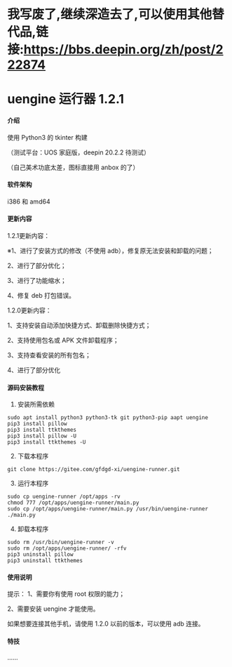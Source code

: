 # 我写废了,继续深造去了,可以使用其他替代品,链接:https://bbs.deepin.org/zh/post/222874

# uengine 运行器 1.2.1

#### 介绍

使用 Python3 的 tkinter 构建

（测试平台：UOS 家庭版，deepin 20.2.2 待测试）

（自己美术功底太差，图标直接用 anbox 的了）

#### 软件架构
i386 和 amd64

#### 更新内容

1.2.1更新内容：

※1、进行了安装方式的修改（不使用 adb），修复原无法安装和卸载的问题；

2、进行了部分优化；

3、进行了功能缩水；

4、修复 deb 打包错误。

1.2.0更新内容：

1、支持安装自动添加快捷方式、卸载删除快捷方式；

2、支持使用包名或 APK 文件卸载程序；

3、支持查看安装的所有包名；

4、进行了部分优化


#### 源码安装教程

1.  安装所需依赖

```
sudo apt install python3 python3-tk git python3-pip aapt uengine
pip3 install pillow
pip3 install ttkthemes
pip3 install pillow -U
pip3 install ttkthemes -U
```

2.  下载本程序

```
git clone https://gitee.com/gfdgd-xi/uengine-runner.git
```

3.  运行本程序

```
sudo cp uengine-runner /opt/apps -rv
chmod 777 /opt/apps/uengine-runner/main.py
sudo cp /opt/apps/uengine-runner/main.py /usr/bin/uengine-runner
./main.py
```

4.  卸载本程序
```
sudo rm /usr/bin/uengine-runner -v
sudo rm /opt/apps/uengine-runner/ -rfv
pip3 uninstall pillow
pip3 uninstall ttkthemes
```

#### 使用说明

提示：
1、需要你有使用 root 权限的能力；

2、需要安装 uengine 才能使用。

如果想要连接其他手机，请使用 1.2.0 以前的版本，可以使用 adb 连接。


#### 特技

……
